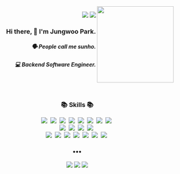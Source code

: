 <img align="right" src="https://media.giphy.com/media/nGMnDqebzDcfm/giphy.gif" width=200 />
<p align="right">
  <img src="https://hits.seeyoufarm.com/api/count/incr/badge.svg?url=https%3A%2F%2Fgithub.com%2Fwoolarinet&count_bg=%23D9CC8B&title_bg=%239080A6&icon=&icon_color=%23E7E7E7&title=visitors&edge_flat=false" />
  <img src="https://img.shields.io/github/followers/woolarinet?color=%23a6bf80&logo=github" />
</p>

<h3 align="right"> Hi there, 👋 I'm Jungwoo Park.</h3>
<h5 align="right">🗣 People call me sunho.</h5>
<h5 align="right">💻 Backend Software Engineer.</h5>
<br /><br />

<h3 align="center">📚 Skills 📚</h3>
<p align="center">
  <img src="https://img.shields.io/badge/-Vuejs-yellow"/>&nbsp;
  <img src="https://img.shields.io/badge/-Vuetify-skyblue"/>&nbsp;
  <img src="https://img.shields.io/badge/-NuxtJS-green"/>&nbsp;
  <img src="https://img.shields.io/badge/-HTML-orange"/>&nbsp;
  <img src="https://img.shields.io/badge/-CSS-blue"/>&nbsp;
  <img src="https://img.shields.io/badge/-JAVASCRIPT-yellow"/>&nbsp;
  <img src="https://img.shields.io/badge/-React-9cf"/>&nbsp;
  <img src="https://img.shields.io/badge/-NextJS-grey"/>&nbsp;
  <br />
  <img src="https://img.shields.io/badge/-Nodejs-yellowgreen"/>&nbsp;
  <img src="https://img.shields.io/badge/-Express-black"/>&nbsp;
  <img src="https://img.shields.io/badge/-MySQL-navy"/>&nbsp;
  <img src="https://img.shields.io/badge/-Sequelize-informational"/>&nbsp;
  <br />
  <img src="https://img.shields.io/badge/-Ubuntu-red"/>&nbsp;
  <img src="https://img.shields.io/badge/-NGINX-green"/>&nbsp;
  <img src="https://img.shields.io/badge/-pm2-skyblue"/>&nbsp;
  <img src="https://img.shields.io/badge/-AWS-important"/>&nbsp;
  <img src="https://img.shields.io/badge/-Git-critical"/>&nbsp;
  <img src="https://img.shields.io/badge/-Vercel-black"/>&nbsp;
  <img src="https://img.shields.io/badge/-GraphQL-pink"/>&nbsp;
</p>
<h3 align="center">•••</h3>
<p align="center">
  <img src="https://img.shields.io/badge/-TechBlog-%23f2c4d5?style=flat-square&logo=dev.to&logoColor=black&link=https://www.sunhodev.com" />
  <img src="https://img.shields.io/badge/-JungwooPark-blue?style=flat&logo=Linkedin&logoColor=white&link=https://www.linkedin.com/in/sunhojw/" />
  <img src="https://img.shields.io/badge/-MyProjects-%239080a6?style=flat-square&logo=CodeProject&logoColor=black&link=https://www.sunhodev.com/project" />
</p>

